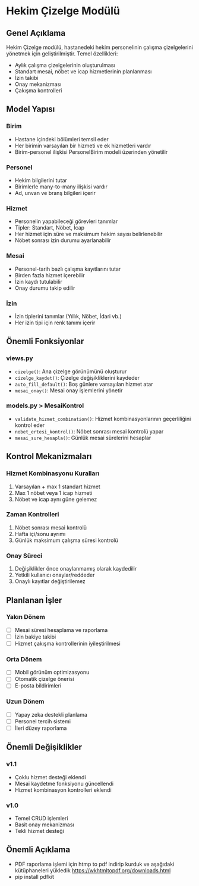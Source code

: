 # Hekim Çizelge Modülü

## Genel Açıklama
Hekim Çizelge modülü, hastanedeki hekim personelinin çalışma çizelgelerini yönetmek için geliştirilmiştir. Temel özellikleri:
- Aylık çalışma çizelgelerinin oluşturulması
- Standart mesai, nöbet ve icap hizmetlerinin planlanması
- İzin takibi
- Onay mekanizması
- Çakışma kontrolleri

## Model Yapısı

### Birim
- Hastane içindeki bölümleri temsil eder
- Her birimin varsayılan bir hizmeti ve ek hizmetleri vardır
- Birim-personel ilişkisi PersonelBirim modeli üzerinden yönetilir

### Personel
- Hekim bilgilerini tutar
- Birimlerle many-to-many ilişkisi vardır
- Ad, unvan ve branş bilgileri içerir

### Hizmet
- Personelin yapabileceği görevleri tanımlar
- Tipler: Standart, Nöbet, İcap
- Her hizmet için süre ve maksimum hekim sayısı belirlenebilir
- Nöbet sonrası izin durumu ayarlanabilir

### Mesai
- Personel-tarih bazlı çalışma kayıtlarını tutar
- Birden fazla hizmet içerebilir
- İzin kaydı tutulabilir
- Onay durumu takip edilir

### İzin
- İzin tiplerini tanımlar (Yıllık, Nöbet, İdari vb.)
- Her izin tipi için renk tanımı içerir

## Önemli Fonksiyonlar

### views.py
- `cizelge()`: Ana çizelge görünümünü oluşturur
- `cizelge_kaydet()`: Çizelge değişikliklerini kaydeder
- `auto_fill_default()`: Boş günlere varsayılan hizmet atar
- `mesai_onay()`: Mesai onay işlemlerini yönetir

### models.py > MesaiKontrol
- `validate_hizmet_combination()`: Hizmet kombinasyonlarının geçerliliğini kontrol eder
- `nobet_ertesi_kontrol()`: Nöbet sonrası mesai kontrolü yapar
- `mesai_sure_hesapla()`: Günlük mesai sürelerini hesaplar

## Kontrol Mekanizmaları

### Hizmet Kombinasyonu Kuralları
1. Varsayılan + max 1 standart hizmet
2. Max 1 nöbet veya 1 icap hizmeti
3. Nöbet ve icap aynı güne gelemez

### Zaman Kontrolleri
1. Nöbet sonrası mesai kontrolü
2. Hafta içi/sonu ayrımı
3. Günlük maksimum çalışma süresi kontrolü

### Onay Süreci
1. Değişiklikler önce onaylanmamış olarak kaydedilir
2. Yetkili kullanıcı onaylar/reddeder
3. Onaylı kayıtlar değiştirilemez

## Planlanan İşler

### Yakın Dönem
- [ ] Mesai süresi hesaplama ve raporlama
- [ ] İzin bakiye takibi
- [ ] Hizmet çakışma kontrollerinin iyileştirilmesi

### Orta Dönem
- [ ] Mobil görünüm optimizasyonu
- [ ] Otomatik çizelge önerisi
- [ ] E-posta bildirimleri

### Uzun Dönem
- [ ] Yapay zeka destekli planlama
- [ ] Personel tercih sistemi
- [ ] İleri düzey raporlama

## Önemli Değişiklikler

### v1.1
- Çoklu hizmet desteği eklendi
- Mesai kaydetme fonksiyonu güncellendi
- Hizmet kombinasyon kontrolleri eklendi

### v1.0
- Temel CRUD işlemleri
- Basit onay mekanizması
- Tekli hizmet desteği

## Önemli Açıklama
- PDF raporlama işlemi için htmp to pdf indirip kurduk ve aşağıdaki kütüphaneleri yükledik
https://wkhtmltopdf.org/downloads.html
- pip install pdfkit